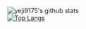 ![yeji9175's github stats](https://github-readme-stats.vercel.app/api?username=yeji9175&show_icons=true&theme=merko)
<br>
[![Top Langs](https://github-readme-stats.vercel.app/api/top-langs/?username=yeji9175&layout=compact)](https://github.com/anuraghazra/github-readme-stats)

<!--
**yeji9175/yeji9175** is a ✨ _special_ ✨ repository because its `README.md` (this file) appears on your GitHub profile.

Here are some ideas to get you started:

- 🔭 I’m currently working on ...
- 🌱 I’m currently learning ...
- 👯 I’m looking to collaborate on ...
- 🤔 I’m looking for help with ...
- 💬 Ask me about ...
- 📫 How to reach me: ...
- 😄 Pronouns: ...
- ⚡ Fun fact: ...
-->
